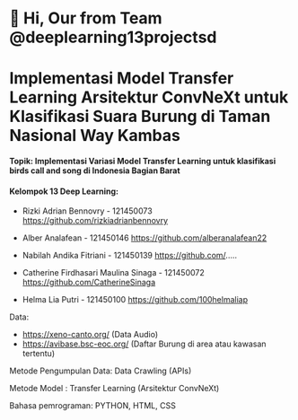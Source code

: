 # 👋 Hi, Our from Team @deeplearning13projectsd

# Implementasi Model Transfer Learning Arsitektur ConvNeXt untuk Klasifikasi Suara Burung di Taman Nasional Way Kambas

#### Topik: Implementasi Variasi Model Transfer Learning untuk klasifikasi birds call and song di Indonesia Bagian Barat


#### Kelompok 13 Deep Learning:

- Rizki Adrian Bennovry - 121450073 https://github.com/rizkiadrianbennovry
  
- Alber Analafean - 121450146 https://github.com/alberanalafean22
  
- Nabilah Andika Fitriani - 121450139 https://github.com/.....

- Catherine Firdhasari Maulina Sinaga - 121450072 https://github.com/CatherineSinaga
  
- Helma Lia Putri - 121450100 https://github.com/100helmaliap


Data: 
- https://xeno-canto.org/ (Data Audio)
- https://avibase.bsc-eoc.org/ (Daftar Burung di area atau kawasan tertentu)

Metode Pengumpulan Data: Data Crawling (APIs)

Metode Model : Transfer Learning (Arsitektur ConvNeXt)

Bahasa pemrograman: PYTHON, HTML, CSS
